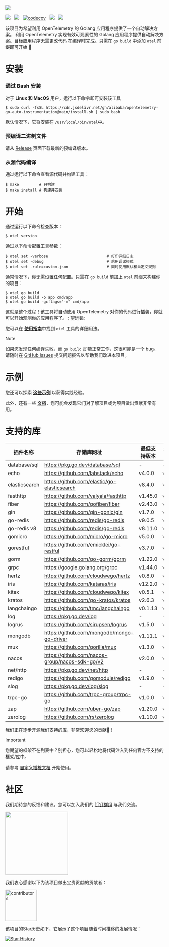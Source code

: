 ![](anim-logo.svg)

[![](https://shields.io/badge/Docs-English-blue?logo=Read%20The%20Docs)](./README.md) &nbsp;
[![](https://shields.io/badge/Readme-中文-blue?logo=Read%20The%20Docs)](./README_CN.md)  &nbsp;
[![codecov](https://codecov.io/gh/alibaba/opentelemetry-go-auto-instrumentation/branch/main/graph/badge.svg)](https://codecov.io/gh/alibaba/opentelemetry-go-auto-instrumentation)  &nbsp;
[![](https://shields.io/badge/Aliyun-Commercial-orange?logo=alibabacloud)](https://help.aliyun.com/zh/arms/application-monitoring/getting-started/monitoring-the-golang-applications) &nbsp;
[![](https://img.shields.io/badge/New-Adopter-orange?logo=githubsponsors)](https://github.com/alibaba/opentelemetry-go-auto-instrumentation/issues/225) &nbsp;

该项目为希望利用 OpenTelemetry 的 Golang 应用程序提供了一个自动解决方案。
利用 OpenTelemetry 实现有效可观察性的 Golang 应用程序提供自动解决方案。目标应用程序无需更改代码
在编译时完成。只需在 `go build` 中添加 `otel` 前缀即可开始 :rocket:

# 安装

### 通过 Bash 安装
对于 **Linux 和 MacOS** 用户，运行以下命令即可安装该工具
```console
$ sudo curl -fsSL https://cdn.jsdelivr.net/gh/alibaba/opentelemetry-go-auto-instrumentation@main/install.sh | sudo bash
```
默认情况下，它将安装在 `/usr/local/bin/otel`中。

### 预编译二进制文件

请从
[Release](https://github.com/alibaba/opentelemetry-go-auto-instrumentation/releases)
页面下载最新的预编译版本。

### 从源代码编译

通过运行以下命令查看源代码并构建工具：

```console
$ make         # 只构建
$ make install # 构建并安装
```

# 开始

通过运行以下命令检查版本：
```console
$ otel version
```

通过以下命令配置工具参数：
```console
$ otel set -verbose                          # 打印详细日志
$ otel set -debug                            # 启用调试模式
$ otel set -rule=custom.json                 # 同时使用默认和自定义规则
```

通常情况下，你无需设置任何配置。只需在 `go build` 前加上 `otel` 前缀来构建你的项目：

```console
$ otel go build
$ otel go build -o app cmd/app
$ otel go build -gcflags="-m" cmd/app
```

这就是整个过程！该工具将自动使用 OpenTelemetry 对你的代码进行插装，你就可以开始观测你的应用程序了。 : 望远镜:

您可以在 [**使用指南**](./usage.md)中找到 `otel` 工具的详细用法。

> [!NOTE] 
> 如果您发现任何编译失败，而 `go build` 却能正常工作，这很可能是一个 bug。
> 请随时在
> [GitHub Issues](https://github.com/alibaba/opentelemetry-go-auto-instrumentation/issues)
> 提交问题报告以帮助我们改进本项目。

# 示例

您还可以探索 [**这些示例**](../example/) 以获得实践经验。

此外，还有一些 [**文档**](./)，您可能会发现它们对了解项目或为项目做出贡献非常有用。

# 支持的库

| 插件名称       | 存储库网址                                      | 最低支持版本           | 最高支持版本     |
|---------------| ---------------------------------------------- |-----------------------|-----------------------|
| database/sql  | https://pkg.go.dev/database/sql                | -                     | -                     |
| echo          | https://github.com/labstack/echo               | v4.0.0                | v4.12.0               |
| elasticsearch | https://github.com/elastic/go-elasticsearch    | v8.4.0                | v8.15.0               |
| fasthttp      | https://github.com/valyala/fasthttp            | v1.45.0               | v1.59.0               |
| fiber         | https://github.com/gofiber/fiber               | v2.43.0               | v2.52.6               |
| gin           | https://github.com/gin-gonic/gin               | v1.7.0                | v1.10.0               |
| go-redis      | https://github.com/redis/go-redis              | v9.0.5                | v9.5.1                |
| go-redis v8   | https://github.com/redis/go-redis              | v8.11.0               | v8.11.5               |
| gomicro       | https://github.com/micro/go-micro              | v5.0.0                | v5.3.0                |
| gorestful     | https://github.com/emicklei/go-restful         | v3.7.0                | v3.12.1               |
| gorm          | https://github.com/go-gorm/gorm                | v1.22.0               | v1.25.9               |
| grpc          | https://google.golang.org/grpc                 | v1.44.0               | v1.71.0               |
| hertz         | https://github.com/cloudwego/hertz             | v0.8.0                | v0.9.2                |
| iris          | https://github.com/kataras/iris                | v12.2.0               | v12.2.11              |
| kitex         | https://github.com/cloudwego/kitex             | v0.5.1                | v0.11.3               |
| kratos        | https://github.com/go-kratos/kratos            | v2.6.3                | v2.8.4                |
| langchaingo   | https://github.com/tmc/langchaingo             | v0.1.13               | v0.1.13               |
| log           | https://pkg.go.dev/log                         | -                     | -                     |
| logrus        | https://github.com/sirupsen/logrus             | v1.5.0                | v1.9.3                |
| mongodb       | https://github.com/mongodb/mongo-go-driver     | v1.11.1               | v1.15.1               |
| mux           | https://github.com/gorilla/mux                 | v1.3.0                | v1.8.1                |
| nacos         | https://github.com/nacos-group/nacos-sdk-go/v2 | v2.0.0                | v2.2.7                |
| net/http      | https://pkg.go.dev/net/http                    | -                     | -                     |
| redigo        | https://github.com/gomodule/redigo             | v1.9.0                | v1.9.2                |
| slog          | https://pkg.go.dev/log/slog                    | -                     | -                     |
| trpc-go       | https://github.com/trpc-group/trpc-go          | v1.0.0                | v1.0.3                |
| zap           | https://github.com/uber-go/zap                 | v1.20.0               | v1.27.0               |
| zerolog       | https://github.com/rs/zerolog                  | v1.10.0               | v1.33.0               |

我们正在逐步开源我们支持的库，非常欢迎您的贡献💖！

> [!IMPORTANT]
> 您期望的框架不在列表中？别担心，您可以轻松地将代码注入到任何官方不支持的框架/库中。
>
> 请参考 [自定义插桩文档](./how-to-add-a-new-rule.md) 开始使用。

# 社区

我们期待您的反馈和建议。您可以加入我们的 [钉钉群组](https://qr.dingtalk.com/action/joingroup?code=v1,k1,GyDX5fUTYnJ0En8MrVbHBYTGUcPXJ/NdsmLODGibd0w=&_dt_no_comment=1&origin=11? )
与我们交流。

<img src="dingtalk.png" height="200">

我们衷心感谢以下为该项目做出宝贵贡献的贡献者：

<a href="https://github.com/alibaba/opentelemetry-go-auto-instrumentation/graphs/contributors">
  <img alt="contributors" src="https://contrib.rocks/image?repo=alibaba/opentelemetry-go-auto-instrumentation" height="100"/>
</a>

该项目的Star历史如下，它展示了这个项目随着时间推移的发展情况：

[![Star History](https://api.star-history.com/svg?repos=alibaba/opentelemetry-go-auto-instrumentation&type=Date)](https://star-history.com/#alibaba/opentelemetry-go-auto-instrumentation&Date)
